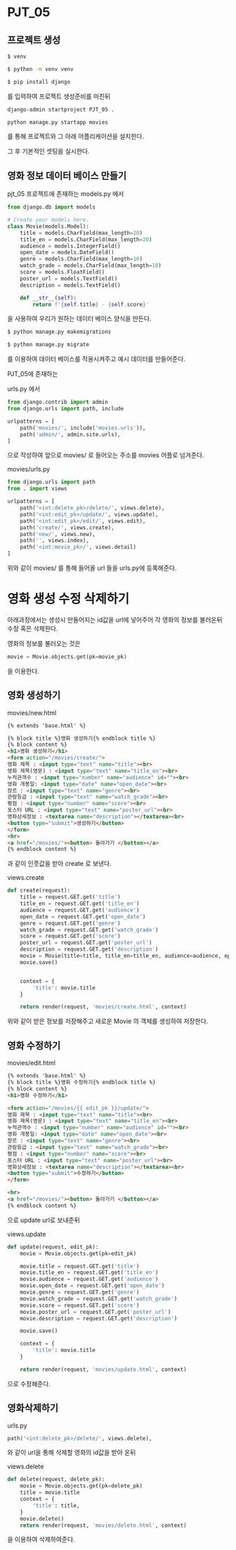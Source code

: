 # PJT_05

## 프로젝트 생성

```bash
$ venv

$ python -m venv venv

$ pip install django

```

를 입력하여 프로젝트 생성준비를 마친뒤

```bash
django-admin startproject PJT_05 .

python manage.py startapp movies
```

를 통해 프로젝트와 그 아래 어플리케이션을 설치한다.

그 후 기본적인 셋팅을 실시한다.







## 영화 정보 데이터 베이스 만들기

pjt_05 프로젝트에 존재하는 models.py 에서

```python
from django.db import models

# Create your models here.
class Movie(models.Model):
    title = models.CharField(max_length=20)
    title_en = models.CharField(max_length=20)
    audience = models.IntegerField()
    open_date = models.DateField()
    genre = models.CharField(max_length=10)
    watch_grade = models.CharField(max_length=10)
    score = models.FloatField()
    poster_url = models.TextField()
    description = models.TextField()

    def __str__(self):
        return f'{self.title} - {self.score}'
```

을 사용하여 우리가 원하는 데이터 베이스 양식을 만든다.



```bash
$ python manage.py makemigrations

$ python manage.py migrate
```

를 이용하여 데이터 베이스를 적용시켜주고 예시 데이터를 만들어준다.

PJT_05에 존재하는

urls.py 에서

```python
from django.contrib import admin
from django.urls import path, include

urlpatterns = [
    path('movies/', include('movies.urls')),
    path('admin/', admin.site.urls),
]

```

으로 작성하여 앞으로 movies/ 로 들어오는 주소를 movies 어플로 넘겨준다.

movies/urls.py

```python
from django.urls import path
from . import views

urlpatterns = [
    path('<int:delete_pk>/delete/', views.delete),
    path('<int:edit_pk>/update/', views.update),
    path('<int:edit_pk>/edit/', views.edit),
    path('create/', views.create),
    path('new/', views.new),
    path('', views.index),
    path('<int:movie_pk>/', views.detail)
]
```

위와 같이 movies/ 를 통해 들어올 url 들을 urls.py에 등록해준다.



# 영화 생성 수정 삭제하기

아래과정에서는 생성시 만들어지는 id값을 url에 넣어주어 각 영화의 정보를 불러온뒤 수정 혹은 삭제한다.

영화의 정보를 불러오는 것은

```python
movie = Movie.objects.get(pk=movie_pk)
```

을 이용한다.



## 영화 생성하기

movies/new.html

```html
{% extends 'base.html' %}

{% block title %}영화 생성하기{% endblock title %}
{% block content %}
<h1>영화 생성하기</h1>
<form action="/movies/create/">
영화 제목 : <input type="text" name="title"><br>
영화 제목(영문) : <input type="text" name="title_en"><br>
누적관객수 : <input type="number" name="audience" id=""><br>
영화 개봉일: <input type="date" name="open_date"><br>
장르 : <input type="text" name="genre"><br>
관람등급 : <input type="text" name="watch_grade"><br>
평점 : <input type="number" name="score"><br>
포스터 URL : <input type="text" name="poster_url"><br>
영화상세정보 : <textarea name="description"></textarea><br>
<button type="submit">생성하기</button>
</form>
<hr>
<a href="/movies/"><button> 돌아가기 </button></a>
{% endblock content %}

```

과 같이 인풋값을 받아 create 로 보낸다.

views.create

```python
def create(request):
    title = request.GET.get('title')
    title_en = request.GET.get('title_en')
    audience = request.GET.get('audience')
    open_date = request.GET.get('open_date')
    genre = request.GET.get('genre')
    watch_grade = request.GET.get('watch_grade')
    score = request.GET.get('score')
    poster_url = request.GET.get('poster_url')
    description = request.GET.get('description')
    movie = Movie(title=title, title_en=title_en, audience=audience, open_date=open_date, genre=genre, watch_grade=watch_grade, score=score, poster_url=poster_url, description=description)
    movie.save()


    context = {
        'title': movie.title
    }

    return render(request, 'movies/create.html', context)
```

위와 같이 받은 정보를 저장해주고 새로운 Movie 의 객체를 생성하여 저장한다.

## 영화 수정하기

movies/edit.html

```html
{% extends 'base.html' %}
{% block title %}영화 수정하기{% endblock title %}
{% block content %}
<h1>영화 수정하기</h1>

<form action="/movies/{{ edit_pk }}/update/">
영화 제목 : <input type="text" name="title"><br>
영화 제목(영문) : <input type="text" name="title_en"><br>
누적관객수 : <input type="number" name="audience" id=""><br>
영화 개봉일: <input type="date" name="open_date"><br>
장르 : <input type="text" name="genre"><br>
관람등급 : <input type="text" name="watch_grade"><br>
평점 : <input type="number" name="score"><br>
포스터 URL : <input type="text" name="poster_url"><br>
영화상세정보 : <textarea name="description"></textarea><br>
<button type="submit">수정하기</button>
</form>

<hr>
<a href="/movies/"><button> 돌아가기 </button></a>
{% endblock content %}
```

으로 update url로 보내준뒤

views.update

```python
def update(request, edit_pk):
    movie = Movie.objects.get(pk=edit_pk)

    movie.title = request.GET.get('title')
    movie.title_en = request.GET.get('title_en')
    movie.audience = request.GET.get('audience')
    movie.open_date = request.GET.get('open_date')
    movie.genre = request.GET.get('genre')
    movie.watch_grade = request.GET.get('watch_grade')
    movie.score = request.GET.get('score')
    movie.poster_url = request.GET.get('poster_url')
    movie.description = request.GET.get('description')

    movie.save()

    context = {
        'title': movie.title
    }

    return render(request, 'movies/update.html', context)
```

으로 수정해준다.



## 영화삭제하기

urls.py

```python
path('<int:delete_pk>/delete/', views.delete),
```

와 같이 url을 통해 삭제할 영화의 id값을 받아 온뒤



views.delete

```python
def delete(request, delete_pk):
    movie = Movie.objects.get(pk=delete_pk)
    title = movie.title
    context = {
        'title': title,
    }
    movie.delete()
    return render(request, 'movies/delete.html', context)

```

을 이용하여 삭제하여준다.